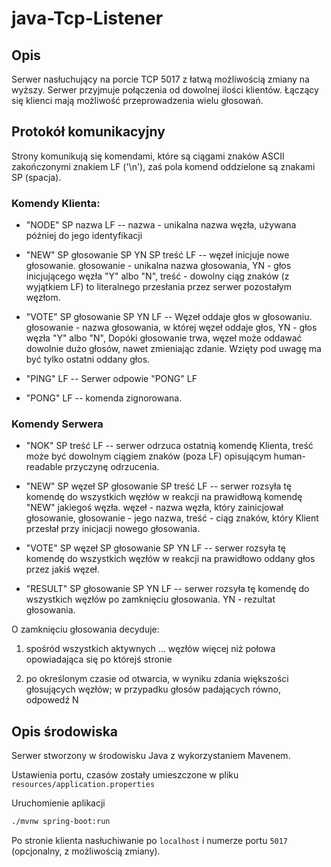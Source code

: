 # java-Tcp-Listener

## Opis

Serwer nasłuchujący na porcie TCP 5017 z łatwą możliwością zmiany na wyższy.
Serwer przyjmuje połączenia od dowolnej ilości klientów.
Łączący się klienci mają możliwość przeprowadzenia wielu głosowań.

## Protokół komunikacyjny

Strony komunikują się komendami, które są ciągami znaków ASCII zakończonymi znakiem LF ('\n'),
zaś pola komend oddzielone są znakami SP (spacja).

### Komendy Klienta:

* "NODE" SP nazwa LF -- nazwa - unikalna nazwa węzła, używana później do jego identyfikacji

* "NEW" SP głosowanie SP YN SP treść LF -- węzeł inicjuje nowe głosowanie.
głosowanie - unikalna nazwa głosowania,
YN - głos inicjującego węzła "Y" albo "N",
treść - dowolny ciąg znaków (z wyjątkiem LF) to literalnego przesłania przez serwer pozostałym węzłom.

* "VOTE" SP głosowanie SP YN LF -- Węzeł oddaje głos w głosowaniu.
głosowanie - nazwa głosowania, w której węzeł oddaje głos,
YN - głos węzła "Y" albo "N",
Dopóki głosowanie trwa, węzeł może oddawać dowolnie dużo głosów, nawet zmieniając zdanie. Wzięty pod uwagę ma być tylko ostatni oddany głos.

* "PING" LF -- Serwer odpowie "PONG" LF

* "PONG" LF -- komenda zignorowana.

### Komendy Serwera

* "NOK" SP treść LF -- serwer odrzuca ostatnią komendę Klienta, treść może być dowolnym ciągiem znaków (poza LF) opisującym human-readable przyczynę odrzucenia.

* "NEW" SP węzeł SP głosowanie SP treść LF -- serwer rozsyła tę komendę do wszystkich węzłów w reakcji na prawidłową komendę "NEW" jakiegoś  węzła.
węzeł - nazwa węzła, który zainicjował głosowanie,
głosowanie - jego nazwa,
treść - ciąg znaków, który Klient przesłał przy inicjacji nowego głosowania.

* "VOTE" SP węzeł SP głosowanie SP YN LF -- serwer rozsyła tę komendę do wszystkich węzłów w reakcji na prawidłowo oddany głos przez jakiś węzeł.

* "RESULT" SP głosowanie SP YN LF -- serwer rozsyła tę komendę do wszystkich węzłów po zamknięciu głosowania.
YN - rezultat głosowania.

O zamknięciu głosowania decyduje:

1) spośród wszystkich aktywnych ... węzłów więcej niż połowa opowiadająca się po którejś stronie

2) po określonym czasie od otwarcia, w wyniku zdania większości głosujących węzłów; w przypadku głosów padających równo, odpowedź N

## Opis środowiska

Serwer stworzony w środowisku Java z wykorzystaniem Mavenem.

Ustawienia portu, czasów zostały umieszczone w pliku `resources/application.properties`

Uruchomienie aplikacji

```sh
./mvnw spring-boot:run
```

Po stronie klienta nasłuchiwanie po `localhost`  i numerze portu `5017` (opcjonalny, z możliwością zmiany).